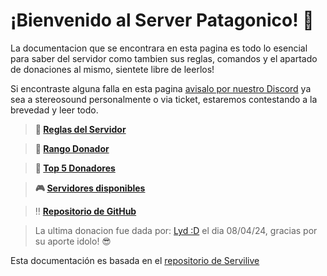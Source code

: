 # ¡Bienvenido al Server Patagonico! 🥤

La documentacion que se encontrara en esta pagina es todo lo esencial para saber del servidor como tambien sus reglas, comandos y el apartado de donaciones al mismo, sientete libre de leerlos!

Si encontraste alguna falla en esta pagina [avisalo por nuestro Discord](https://discord.gg/WPJuTwwCTD) ya sea a stereosound personalmente o via ticket, estaremos contestando a la brevedad y leer todo.

> **🧉 [Reglas del Servidor](info/reglas.md)**

> **🧉 [Rango Donador](donaciones/donar.md)**

> **🧉 [Top 5 Donadores](donaciones/top5.md)**

> **🎮 [Servidores disponibles](info/servidores.md)**

> ‼️ **[Repositorio de GitHub](https://github.com/patagoniawarriors/docs)**

> La ultima donacion fue dada por: [Lyd :D](https://steamcommunity.com/id/Laconchadelamadreeee) el dia 08/04/24, gracias por su aporte idolo! 😎

Esta documentación es basada en el [repositorio de Servilive](https://github.com/servilive/docs)
